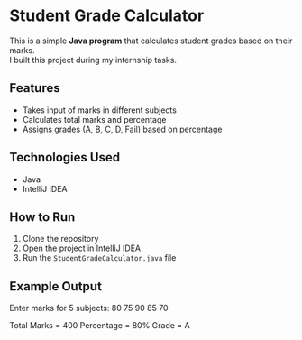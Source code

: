# Student Grade Calculator

This is a simple **Java program** that calculates student grades based on their marks.  
I built this project during my internship tasks.

## Features
- Takes input of marks in different subjects  
- Calculates total marks and percentage  
- Assigns grades (A, B, C, D, Fail) based on percentage  

## Technologies Used
- Java  
- IntelliJ IDEA  

## How to Run
1. Clone the repository  
2. Open the project in IntelliJ IDEA  
3. Run the `StudentGradeCalculator.java` file  

## Example Output
Enter marks for 5 subjects:
80 75 90 85 70

Total Marks = 400
Percentage = 80%
Grade = A
